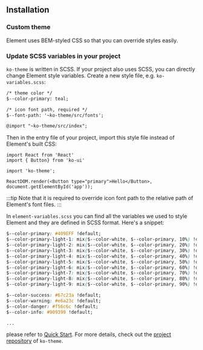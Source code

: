 ## Installation

### Custom theme
Element uses BEM-styled CSS so that you can override styles easily.

### Update SCSS variables in your project
`ko-theme` is written in SCSS. If your project also uses SCSS, you can directly change Element style variables. Create a new style file, e.g. `ko-variables.scss`:

```html
/* theme color */
$--color-primary: teal;

/* icon font path, required */
$--font-path: '~ko-theme/src/fonts';

@import "~ko-theme/src/index";
```

Then in the entry file of your project, import this style file instead of Element's built CSS:
```JS
import React from 'React'
import { Button} from 'ko-ui'

import 'ko-theme';

ReactDOM.render(<Button type="primary">Hello</Button>, document.getElementById('app'));
```
:::tip
Note that it is required to override icon font path to the relative path of Element's font files.
:::

In `element-variables.scss` you can find all the variables we used to style Element and they are defined in SCSS format. Here's a snippet:
```css
$--color-primary: #409EFF !default;
$--color-primary-light-1: mix($--color-white, $--color-primary, 10%) !default; /* 53a8ff */
$--color-primary-light-2: mix($--color-white, $--color-primary, 20%) !default; /* 66b1ff */
$--color-primary-light-3: mix($--color-white, $--color-primary, 30%) !default; /* 79bbff */
$--color-primary-light-4: mix($--color-white, $--color-primary, 40%) !default; /* 8cc5ff */
$--color-primary-light-5: mix($--color-white, $--color-primary, 50%) !default; /* a0cfff */
$--color-primary-light-6: mix($--color-white, $--color-primary, 60%) !default; /* b3d8ff */
$--color-primary-light-7: mix($--color-white, $--color-primary, 70%) !default; /* c6e2ff */
$--color-primary-light-8: mix($--color-white, $--color-primary, 80%) !default; /* d9ecff */
$--color-primary-light-9: mix($--color-white, $--color-primary, 90%) !default; /* ecf5ff */

$--color-success: #67c23a !default;
$--color-warning: #e6a23c !default;
$--color-danger: #f56c6c !default;
$--color-info: #909399 !default;

...
```


please refer to <a href="./#/zh-CN/quick-start">Quick Start</a>. For more details, check out the [project repository](https://github.com/ElementUI/element-theme) of `ko-theme`.